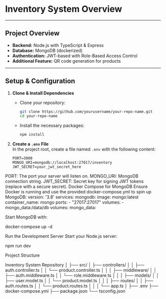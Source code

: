 # Inventory System Overview

---

## Project Overview

- **Backend:** Node.js with TypeScript & Express  
- **Database:** MongoDB (dockerized)  
- **Authentication:** JWT-based with Role-Based Access Control  
- **Additional Feature:** QR code generation for products

---

## Setup & Configuration

1. **Clone & Install Dependencies**
   - Clone your repository:
     ```bash
     git clone https://github.com/yourusername/your-repo-name.git
     cd your-repo-name
     ```
   - Install the necessary packages:
     ```bash
     npm install
     ```

2. **Create a `.env` File**  
   In the project root, create a file named `.env` with the following content:
   ```dotenv
   PORT=3000
   MONGO_URI=mongodb://localhost:27017/inventory
   JWT_SECRET=your_jwt_secret_here
PORT: The port your server will listen on.
MONGO_URI: MongoDB connection string.
JWT_SECRET: Secret key for signing JWT tokens (replace with a secure secret).
Docker Compose for MongoDB
Ensure Docker is running and use the provided docker-compose.yml to spin up MongoDB:
version: '3.8'
services:
  mongodb:
    image: mongo:latest
    container_name: mongo
    ports:
      - "27017:27017"
    volumes:
      - mongo_data:/data/db
volumes:
  mongo_data:

Start MongoDB with:

docker-compose up -d

Run the Development Server
Start your Node.js server:

npm run dev

Project Structure

Inventory System Repository
│
├── src/
│   ├── controllers/
│   │   ├── auth.controller.ts
│   │   └── product.controller.ts
│   │
│   ├── middleware/
│   │   ├── auth.middleware.ts
│   │   └── role.middleware.ts
│   │
│   ├── models/
│   │   ├── user.model.ts
│   │   └── product.model.ts
│   │
│   ├── routes/
│   │   ├── auth.routes.ts
│   │   └── product.routes.ts
│   │
│   └── app.ts
│
├── .env
├── docker-compose.yml
├── package.json
└── tsconfig.json
